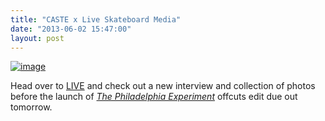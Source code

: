 ```yaml
---
title: "CASTE x Live Skateboard Media"
date: "2013-06-02 15:47:00"
layout: post
---
```


<p><a href="http://liveskateboardmedia.com/fr/article/meeting-caste-quality"><img alt="image" src="http://media.tumblr.com/b4733b335a39b3fe2f3799b237f9da6b/tumblr_inline_mnrvtvI2AH1qz4rgp.jpg"/></a></p>
<p>Head over to <a href="http://liveskateboardmedia.com/fr/article/meeting-caste-quality">LIVE</a> and check out a new interview and collection of photos before the launch of <em><a href="https://vimeo.com/61014435">The Philadelphia Experiment</a></em> offcuts edit due out tomorrow. </p>
